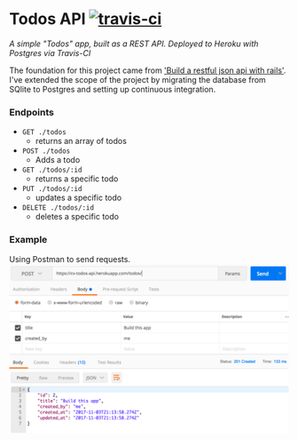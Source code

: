 # Todos API <a href='https://travis-ci.org/VitaC123/todos-api'><img src='https://travis-ci.org/VitaC123/todos-api.svg?branch=master' alt='travis-ci'/></a>

*A simple "Todos" app, built as a REST API. Deployed to Heroku with Postgres via Travis-CI*

The foundation for this project came from <a href='https://scotch.io/tutorials/build-a-restful-json-api-with-rails-5-part-one'>'Build a restful json api with rails'</a>. I've extended the scope of the project by migrating the database from SQlite to Postgres and setting up continuous integration.


### Endpoints
* ````GET ./todos````
  * returns an array of todos
* ````POST ./todos````
  * Adds a todo
* ````GET ./todos/:id````
  * returns a specific todo
* ````PUT ./todos/:id````
  * updates a specific todo
* ````DELETE ./todos/:id````
  * deletes a specific todo

### Example
Using Postman to send requests.
<img src='./app/assets/todos-api.png' />